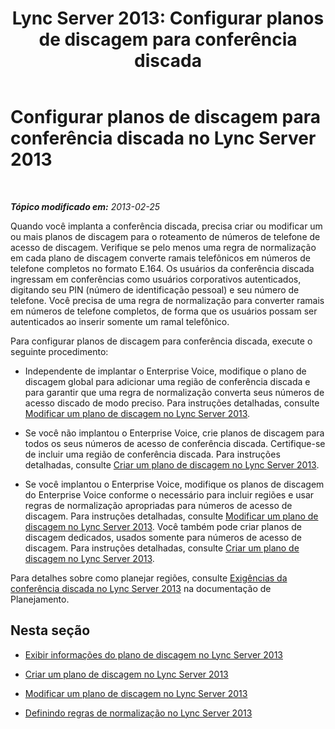 ﻿---
title: 'Lync Server 2013: Configurar planos de discagem para conferência discada'
TOCTitle: Configurar planos de discagem para conferência discada
ms:assetid: a3e0958e-384f-43e5-b4c9-686b6ecac7ed
ms:mtpsurl: https://technet.microsoft.com/pt-br/library/Gg412768(v=OCS.15)
ms:contentKeyID: 49307673
ms.date: 05/19/2016
mtps_version: v=OCS.15
ms.translationtype: HT
---

# Configurar planos de discagem para conferência discada no Lync Server 2013

 

_**Tópico modificado em:** 2013-02-25_

Quando você implanta a conferência discada, precisa criar ou modificar um ou mais planos de discagem para o roteamento de números de telefone de acesso de discagem. Verifique se pelo menos uma regra de normalização em cada plano de discagem converte ramais telefônicos em números de telefone completos no formato E.164. Os usuários da conferência discada ingressam em conferências como usuários corporativos autenticados, digitando seu PIN (número de identificação pessoal) e seu número de telefone. Você precisa de uma regra de normalização para converter ramais em números de telefone completos, de forma que os usuários possam ser autenticados ao inserir somente um ramal telefônico.

Para configurar planos de discagem para conferência discada, execute o seguinte procedimento:

  - Independente de implantar o Enterprise Voice, modifique o plano de discagem global para adicionar uma região de conferência discada e para garantir que uma regra de normalização converta seus números de acesso discado de modo preciso. Para instruções detalhadas, consulte [Modificar um plano de discagem no Lync Server 2013](lync-server-2013-modify-a-dial-plan.md).

  - Se você não implantou o Enterprise Voice, crie planos de discagem para todos os seus números de acesso de conferência discada. Certifique-se de incluir uma região de conferência discada. Para instruções detalhadas, consulte [Criar um plano de discagem no Lync Server 2013](lync-server-2013-create-a-dial-plan.md).

  - Se você implantou o Enterprise Voice, modifique os planos de discagem do Enterprise Voice conforme o necessário para incluir regiões e usar regras de normalização apropriadas para números de acesso de discagem. Para instruções detalhadas, consulte [Modificar um plano de discagem no Lync Server 2013](lync-server-2013-modify-a-dial-plan.md). Você também pode criar planos de discagem dedicados, usados somente para números de acesso de discagem. Para instruções detalhadas, consulte [Criar um plano de discagem no Lync Server 2013](lync-server-2013-create-a-dial-plan.md).

Para detalhes sobre como planejar regiões, consulte [Exigências da conferência discada no Lync Server 2013](lync-server-2013-dial-in-conferencing-requirements.md) na documentação de Planejamento.

## Nesta seção

  - [Exibir informações do plano de discagem no Lync Server 2013](lync-server-2013-view-dial-plan-information.md)

  - [Criar um plano de discagem no Lync Server 2013](lync-server-2013-create-a-dial-plan.md)

  - [Modificar um plano de discagem no Lync Server 2013](lync-server-2013-modify-a-dial-plan.md)

  - [Definindo regras de normalização no Lync Server 2013](lync-server-2013-defining-normalization-rules.md)

